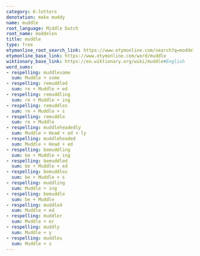 ```yaml
---
category: 6-letters
denotation: make muddy
name: muddle
root_language: Middle Dutch
root_name: moddelen
title: muddle
type: free
etymonline_root_search_link: https://www.etymonline.com/search?q=moddelen
etymonline_base_link: https://www.etymonline.com/word/muddle
wiktionary_base_link: https://en.wiktionary.org/wiki/muddle#English
word_sums:
- respelling: muddlesome
  sum: Muddle + some
- respelling: remuddled
  sum: re + Muddle + ed
- respelling: remuddling
  sum: re + Muddle + ing
- respelling: remuddles
  sum: re + Muddle + s
- respelling: remuddle
  sum: re + Muddle
- respelling: muddleheadedly
  sum: Muddle + Head + ed + ly
- respelling: muddleheaded
  sum: Muddle + Head + ed
- respelling: bemuddling
  sum: be + Muddle + ing
- respelling: bemuddled
  sum: be + Muddle + ed
- respelling: bemuddles
  sum: be + Muddle + s
- respelling: muddling
  sum: Muddle + ing
- respelling: bemuddle
  sum: be + Muddle
- respelling: muddled
  sum: Muddle + ed
- respelling: muddler
  sum: Muddle + er
- respelling: muddly
  sum: Muddle + y
- respelling: muddles
  sum: Muddle + s
---
```

